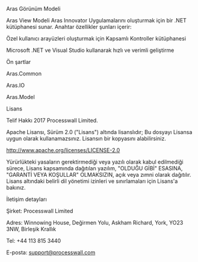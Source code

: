 Aras Görünüm Modeli

Aras View Modeli Aras Innovator Uygulamalarını oluşturmak için bir .NET kütüphanesi sunar. Anahtar özellikler şunları içerir:

Özel kullanıcı arayüzleri oluşturmak için Kapsamlı Kontroller kütüphanesi

Microsoft .NET ve Visual Studio kullanarak hızlı ve verimli geliştirme

Ön şartlar

Aras.Common

Aras.IO

Aras.Model

Lisans

Telif Hakkı 2017 Processwall Limited.

Apache Lisansı, Sürüm 2.0 ("Lisans") altında lisanslıdır; Bu dosyayı Lisansa uygun olarak kullanamazsınız. Lisansın bir kopyasını alabilirsiniz.

http://www.apache.org/licenses/LICENSE-2.0

Yürürlükteki yasaların gerektirmediği veya yazılı olarak kabul edilmediği sürece, Lisans kapsamında dağıtılan yazılım, "OLDUĞU GİBİ" ESASINA, "GARANTİ VEYA KOŞULLAR" OLMAKSIZIN, açık veya zımni olarak dağıtılır. Lisans altındaki belirli dil yönetimi izinleri ve sınırlamaları için Lisans'a bakınız.

İletişim detayları

Şirket: Processwall Limited

Adres: Winnowing House, Değirmen Yolu, Askham Richard, York, YO23 3NW, Birleşik Krallık

Tel: +44 113 815 3440

E-posta: support@processwall.com

